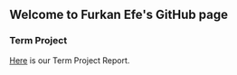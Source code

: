## Welcome to Furkan Efe's GitHub page

### Term Project


[Here](files/Report.html) is our Term Project Report.


